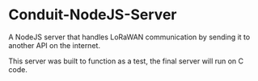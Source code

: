 # Conduit-NodeJS-Server
A NodeJS server that handles LoRaWAN communication by sending it to another API on the internet.

This server was built to function as a test, the final server will run on C code.
